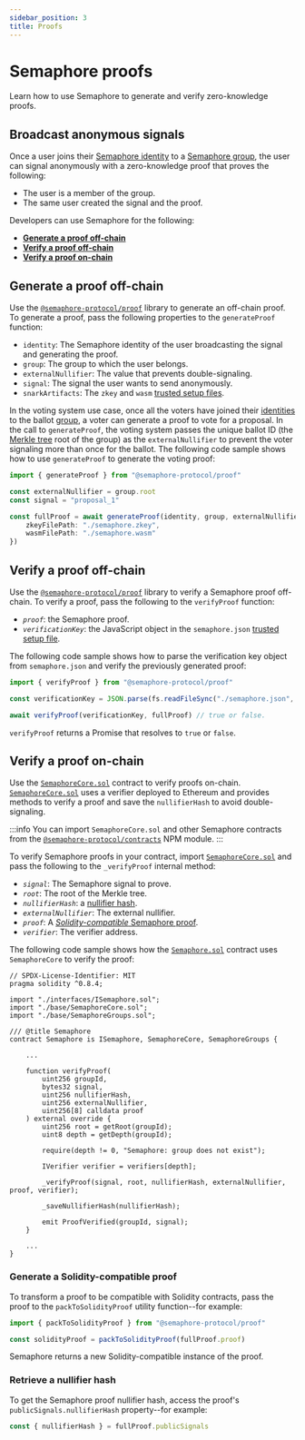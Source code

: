 ```yaml
---
sidebar_position: 3
title: Proofs
---
```


# Semaphore proofs

Learn how to use Semaphore to generate and verify zero-knowledge proofs.

## Broadcast anonymous signals

Once a user joins their [Semaphore identity](/docs/glossary#semaphore-identity) to a [Semaphore group](/docs/glossary#semaphore-group), the user can signal anonymously with a zero-knowledge proof that proves the following:

-   The user is a member of the group.
-   The same user created the signal and the proof.

Developers can use Semaphore for the following:

-   [**Generate a proof off-chain**](#generate-a-proof-off-chain)
-   [**Verify a proof off-chain**](#verify-a-proof-off-chain)
-   [**Verify a proof on-chain**](#verify-a-proof-on-chain)

## Generate a proof off-chain

Use the [`@semaphore-protocol/proof`](https://github.com/semaphore-protocol/semaphore/tree/main/packages/proof) library to generate an off-chain proof.
To generate a proof, pass the following properties to the `generateProof` function:

-   `identity`: The Semaphore identity of the user broadcasting the signal and generating the proof.
-   `group`: The group to which the user belongs.
-   `externalNullifier`: The value that prevents double-signaling.
-   `signal`: The signal the user wants to send anonymously.
-   `snarkArtifacts`: The `zkey` and `wasm` [trusted setup files](/docs/glossary/#trusted-setup-files).

In the voting system use case, once all the voters have joined their [identities](/docs/guides/identities#create-an-identity) to the ballot [group](/docs/guides/groups),
a voter can generate a proof to vote for a proposal.
In the call to `generateProof`, the voting system passes the unique ballot ID (the [Merkle tree](/docs/glossary/#merkle-tree/) root of the group) as the
`externalNullifier` to prevent the voter signaling more than once for the ballot.
The following code sample shows how to use `generateProof` to generate the voting proof:

```ts
import { generateProof } from "@semaphore-protocol/proof"

const externalNullifier = group.root
const signal = "proposal_1"

const fullProof = await generateProof(identity, group, externalNullifier, signal, {
    zkeyFilePath: "./semaphore.zkey",
    wasmFilePath: "./semaphore.wasm"
})
```

## Verify a proof off-chain

Use the [`@semaphore-protocol/proof`](https://github.com/semaphore-protocol/semaphore/tree/main/packages/proof) library to verify a Semaphore proof off-chain.
To verify a proof, pass the following to the `verifyProof` function:

-   _`proof`_: the Semaphore proof.
-   _`verificationKey`_: the JavaScript object in the `semaphore.json` [trusted setup file](/docs/glossary/#trusted-setup-files).

The following code sample shows how to parse the verification key object from `semaphore.json`
and verify the previously generated proof:

```ts
import { verifyProof } from "@semaphore-protocol/proof"

const verificationKey = JSON.parse(fs.readFileSync("./semaphore.json", "utf-8"))

await verifyProof(verificationKey, fullProof) // true or false.
```

`verifyProof` returns a Promise that resolves to `true` or `false`.

## Verify a proof on-chain

Use the [`SemaphoreCore.sol`](https://github.com/semaphore-protocol/semaphore/tree/main/packages/contracts/base/SemaphoreCore.sol) contract to verify proofs on-chain.
[`SemaphoreCore.sol`](https://github.com/semaphore-protocol/semaphore/tree/main/packages/contracts/base/SemaphoreCore.sol) uses a verifier deployed to Ethereum and provides methods to verify a proof and save the `nullifierHash` to avoid double-signaling.

:::info
You can import `SemaphoreCore.sol` and other Semaphore contracts from the [`@semaphore-protocol/contracts`](https://github.com/semaphore-protocol/semaphore/tree/main/packages/contracts) NPM module.
:::

To verify Semaphore proofs in your contract, import [`SemaphoreCore.sol`](https://github.com/semaphore-protocol/semaphore/blob/main/packages/contracts/base/SemaphoreCore.sol) and pass the following to the `_verifyProof` internal method:

-   _`signal`_: The Semaphore signal to prove.
-   _`root`_: The root of the Merkle tree.
-   _`nullifierHash`_: a [nullifier hash](#retrieve-a-nullifier-hash).
-   _`externalNullifier`_: The external nullifier.
-   _`proof`_: A [_Solidity-compatible_ Semaphore proof](#generate-a-solidity-compatible-proof).
-   _`verifier`_: The verifier address.

The following code sample shows how the [`Semaphore.sol`](https://github.com/semaphore-protocol/semaphore/blob/main/packages/contracts/Semaphore.sol) contract uses `SemaphoreCore` to verify the proof:

```sol
// SPDX-License-Identifier: MIT
pragma solidity ^0.8.4;

import "./interfaces/ISemaphore.sol";
import "./base/SemaphoreCore.sol";
import "./base/SemaphoreGroups.sol";

/// @title Semaphore
contract Semaphore is ISemaphore, SemaphoreCore, SemaphoreGroups {

    ...

    function verifyProof(
        uint256 groupId,
        bytes32 signal,
        uint256 nullifierHash,
        uint256 externalNullifier,
        uint256[8] calldata proof
    ) external override {
        uint256 root = getRoot(groupId);
        uint8 depth = getDepth(groupId);

        require(depth != 0, "Semaphore: group does not exist");

        IVerifier verifier = verifiers[depth];

        _verifyProof(signal, root, nullifierHash, externalNullifier, proof, verifier);

        _saveNullifierHash(nullifierHash);

        emit ProofVerified(groupId, signal);
    }

    ...
}
```

### Generate a Solidity-compatible proof

To transform a proof to be compatible with Solidity contracts, pass the proof to the `packToSolidityProof` utility function--for example:

```ts
import { packToSolidityProof } from "@semaphore-protocol/proof"

const solidityProof = packToSolidityProof(fullProof.proof)
```

Semaphore returns a new Solidity-compatible instance of the proof.

### Retrieve a nullifier hash

To get the Semaphore proof nullifier hash, access the proof's `publicSignals.nullifierHash` property--for example:

```ts
const { nullifierHash } = fullProof.publicSignals
```
